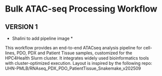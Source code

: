 # Bulk ATAC-seq Processing Workflow
## VERSION 1

* Shalini to add pipeline image *

This workflow provides an end-to-end ATACseq analysis pipeline for cell-lines, PDO, PDX and Patient Tissue samples, customized for the HPC4Health Slurm cluster.
It integrates widely used bioinformatics tools with cluster-optimized execution. Layout is inspired by the following repo: UHN-PMLB/RNAseq_PDX_PDO_PatientTissue_Snakemake_v202509
